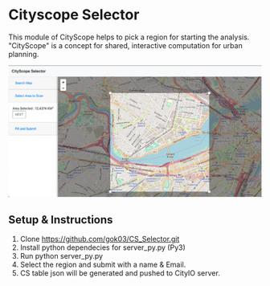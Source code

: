 # Cityscope Selector
This module of CityScope helps to pick a region for starting the analysis.
"CityScope" is a concept for shared, interactive computation for urban planning.

![cs_selector.png](https://github.com/gok03/CS_Selector/blob/master/cs_selector.png)

## Setup & Instructions
1. Clone https://github.com/gok03/CS_Selector.git
2. Install python dependecies for server_py.py (Py3)
3. Run python server_py.py
4. Select the region and submit with a name & Email.
6. CS table json will be generated and pushed to CityIO server.

